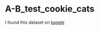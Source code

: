 # A-B_test_cookie_cats
I found this dataset on [kaggle](https://www.kaggle.com/datasets/yufengsui/mobile-games-ab-testing)
